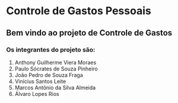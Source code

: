 # Controle de Gastos Pessoais

## Bem vindo ao projeto de Controle de Gastos

### Os integrantes do projeto são:

1. Anthony Guilherme Viera Moraes
2. Paulo Sócrates de Souza Pinheiro
3. João Pedro de Souza Fraga
4. Vinícius Santos Leite
5. Marcos Antônio da Silva Almeida
6. Álvaro Lopes Rios
